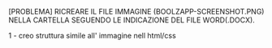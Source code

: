 [PROBLEMA] RICREARE IL FILE IMMAGINE (BOOLZAPP-SCREENSHOT.PNG) NELLA CARTELLA SEGUENDO LE INDICAZIONE DEL FILE WORD(.DOCX).


1 - creo struttura simile all' immagine nell html/css